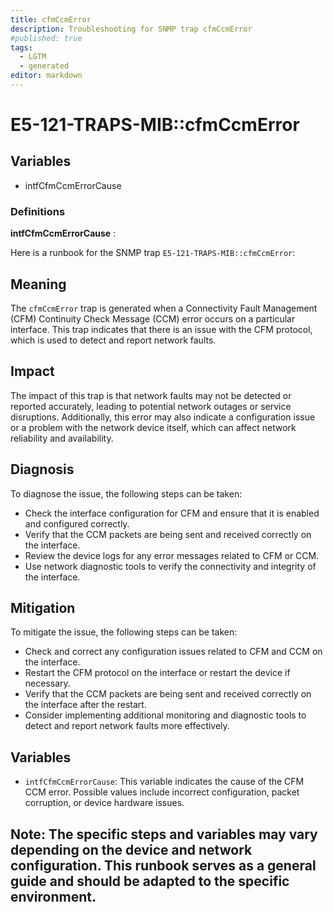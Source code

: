 ```yaml
---
title: cfmCcmError
description: Troubleshooting for SNMP trap cfmCcmError
#published: true
tags:
  - LGTM
  - generated
editor: markdown
---
```


# E5-121-TRAPS-MIB::cfmCcmError 

 


## Variables


  - intfCfmCcmErrorCause 

### Definitions 


**intfCfmCcmErrorCause** 
:  


Here is a runbook for the SNMP trap `E5-121-TRAPS-MIB::cfmCcmError`:

## Meaning

The `cfmCcmError` trap is generated when a Connectivity Fault Management (CFM) Continuity Check Message (CCM) error occurs on a particular interface. This trap indicates that there is an issue with the CFM protocol, which is used to detect and report network faults.

## Impact

The impact of this trap is that network faults may not be detected or reported accurately, leading to potential network outages or service disruptions. Additionally, this error may also indicate a configuration issue or a problem with the network device itself, which can affect network reliability and availability.

## Diagnosis

To diagnose the issue, the following steps can be taken:

* Check the interface configuration for CFM and ensure that it is enabled and configured correctly.
* Verify that the CCM packets are being sent and received correctly on the interface.
* Review the device logs for any error messages related to CFM or CCM.
* Use network diagnostic tools to verify the connectivity and integrity of the interface.

## Mitigation

To mitigate the issue, the following steps can be taken:

* Check and correct any configuration issues related to CFM and CCM on the interface.
* Restart the CFM protocol on the interface or restart the device if necessary.
* Verify that the CCM packets are being sent and received correctly on the interface after the restart.
* Consider implementing additional monitoring and diagnostic tools to detect and report network faults more effectively.

## Variables

* `intfCfmCcmErrorCause`: This variable indicates the cause of the CFM CCM error. Possible values include incorrect configuration, packet corruption, or device hardware issues.

Note: The specific steps and variables may vary depending on the device and network configuration. This runbook serves as a general guide and should be adapted to the specific environment.
---





